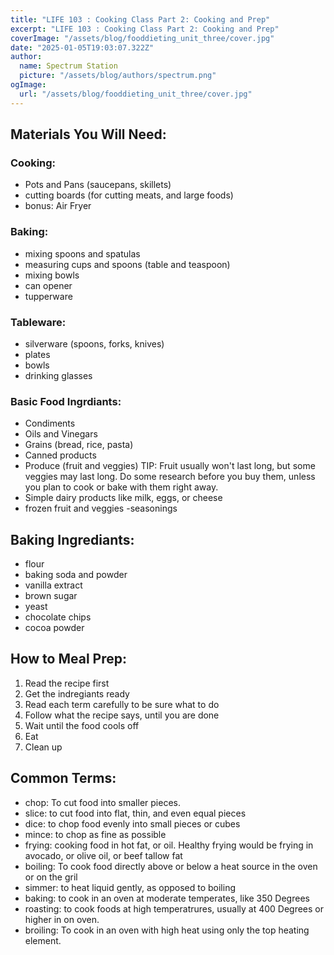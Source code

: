 ```yaml
---
title: "LIFE 103 : Cooking Class Part 2: Cooking and Prep"
excerpt: "LIFE 103 : Cooking Class Part 2: Cooking and Prep"
coverImage: "/assets/blog/fooddieting_unit_three/cover.jpg"
date: "2025-01-05T19:03:07.322Z"
author:
  name: Spectrum Station
  picture: "/assets/blog/authors/spectrum.png"
ogImage:
  url: "/assets/blog/fooddieting_unit_three/cover.jpg"
---
```

## Materials You Will Need:
### Cooking:
- Pots and Pans (saucepans, skillets)
- cutting boards (for cutting meats, and large foods)
- bonus: Air Fryer
### Baking:
- mixing spoons and spatulas
- measuring cups and spoons (table and teaspoon)
- mixing bowls
- can opener
- tupperware
### Tableware:
- silverware (spoons, forks, knives)
- plates
- bowls
- drinking glasses
### Basic Food Ingrdiants:
 - Condiments 
 - Oils and Vinegars
 - Grains (bread, rice, pasta)
 - Canned products
 - Produce (fruit and veggies)
 TIP: Fruit usually won't last long, but some veggies may last long. Do some research before you buy them, unless you plan to cook or bake with them right away.
 - Simple dairy products like milk, eggs, or cheese
 - frozen fruit and veggies
 -seasonings
 ## Baking Ingrediants:
 - flour
 - baking soda and powder
 - vanilla extract
 - brown sugar
 - yeast
 - chocolate chips
 - cocoa powder

## How to Meal Prep:
1. Read the recipe first 
2. Get the indregiants ready 
3. Read each term carefully to be sure what to do
4. Follow what the recipe says, until you are done
5. Wait until the food cools off
6. Eat
7. Clean up
 ## Common Terms:
 - chop: To cut food into smaller pieces.
 - slice: to cut food into flat, thin, and even equal pieces
 - dice: to chop food evenly into small pieces or cubes
 - mince: to chop as fine as possible
 - frying: cooking food in hot fat, or oil. Healthy frying would be frying in avocado, or olive oil, or beef tallow fat
 - boiling: To cook food directly above or below a heat source in the oven or on the gril
 - simmer: to heat liquid gently, as opposed to boiling
 - baking: to cook in an oven at moderate temperates, like 350 Degrees
 - roasting: to cook foods at high temperatrures, usually at 400 Degrees or higher in on oven.
 - broiling: To cook in an oven with high heat using only the top heating element.

